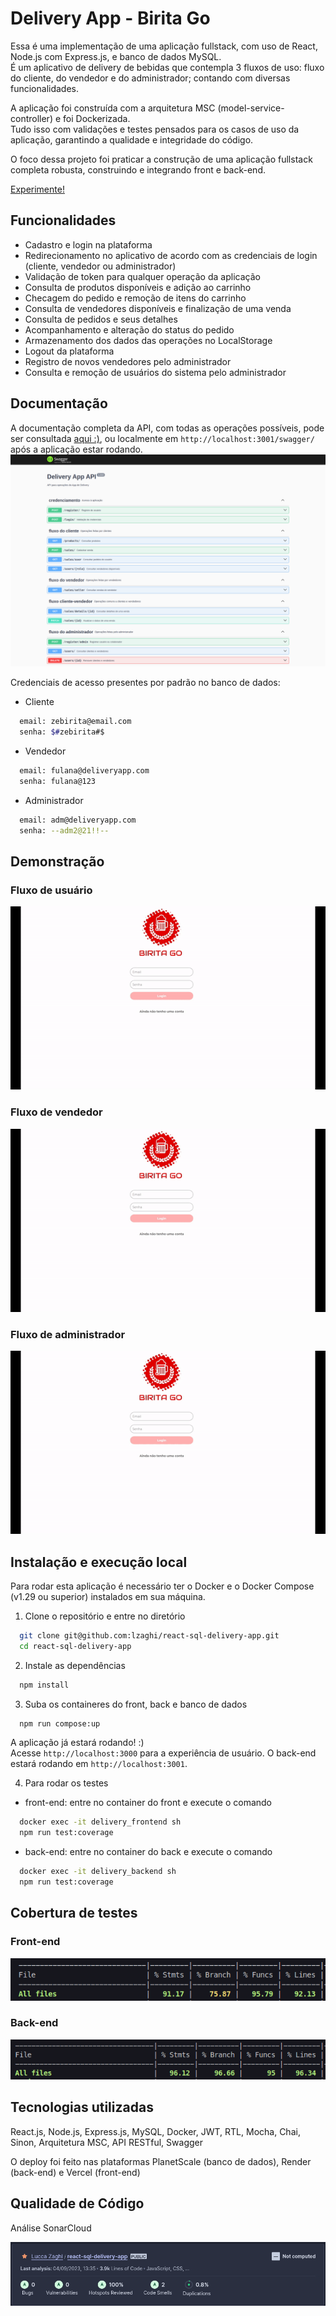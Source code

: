 # Delivery App - Birita Go

Essa é uma implementação de uma aplicação fullstack, com uso de React, Node.js com Express.js, e banco de dados MySQL. </br>É um aplicativo de delivery de bebidas que contempla 3 fluxos de uso: fluxo do cliente, do vendedor e do administrador; contando com diversas funcionalidades.

A aplicação foi construída com a arquitetura MSC (model-service-controller) e foi Dockerizada.</br>
Tudo isso com validações e testes pensados para os casos de uso da aplicação, garantindo a qualidade e integridade do código.

O foco dessa projeto foi praticar a construção de uma aplicação fullstack completa robusta, construindo e integrando front e back-end.

[Experimente!](https://react-sql-delivery-app-front.vercel.app)


## Funcionalidades
- Cadastro e login na plataforma
- Redirecionamento no aplicativo de acordo com as credenciais de login (cliente, vendedor ou administrador)
- Validação de token para qualquer operação da aplicação
- Consulta de produtos disponíveis e adição ao carrinho
- Checagem do pedido e remoção de itens do carrinho
- Consulta de vendedores disponíveis e finalização de uma venda
- Consulta de pedidos e seus detalhes
- Acompanhamento e alteração do status do pedido
- Armazenamento dos dados das operações no LocalStorage
- Logout da plataforma
- Registro de novos vendedores pelo administrador
- Consulta e remoção de usuários do sistema pelo administrador


## Documentação

A documentação completa da API, com todas as operações possíveis, pode ser consultada [aqui :)](https://delivery-app-back-b4w6.onrender.com/swagger/), ou localmente em ```http://localhost:3001/swagger/``` após a aplicação estar rodando.
![](swagger.png)


Credenciais de acesso presentes por padrão no banco de dados:

- Cliente
```bash
  email: zebirita@email.com
  senha: $#zebirita#$
```

- Vendedor
```bash
  email: fulana@deliveryapp.com
  senha: fulana@123
```

- Administrador
```bash
  email: adm@deliveryapp.com
  senha: --adm2@21!!--
```

## Demonstração

### Fluxo de usuário

![](delivery-user.gif)

### Fluxo de vendedor

![](delivery-seller.gif)

### Fluxo de administrador

![](delivery-admin.gif)


## Instalação e execução local

Para rodar esta aplicação é necessário ter o Docker e o Docker Compose (v1.29 ou superior) instalados em sua máquina.

1. Clone o repositório e entre no diretório
```bash
  git clone git@github.com:lzaghi/react-sql-delivery-app.git
  cd react-sql-delivery-app
```

2. Instale as dependências 
```bash
  npm install
```

3. Suba os containeres do front, back e banco de dados
```bash
  npm run compose:up
```

A aplicação já estará rodando! :)</br>
Acesse ```http://localhost:3000``` para a experiência de usuário. O back-end estará rodando em ```http://localhost:3001```.

4. Para rodar os testes
- front-end: entre no container do front e execute o comando
```bash
  docker exec -it delivery_frontend sh
  npm run test:coverage
```
- back-end: entre no container do back e execute o comando
```bash
  docker exec -it delivery_backend sh
  npm run test:coverage
```

## Cobertura de testes

### Front-end
![](test_front.png)

### Back-end
![](test_back.png)


## Tecnologias utilizadas

React.js, Node.js, Express.js, MySQL, Docker, JWT, RTL, Mocha, Chai, Sinon, Arquitetura MSC, API RESTful, Swagger

O deploy foi feito nas plataformas PlanetScale (banco de dados), Render (back-end) e Vercel (front-end)

## Qualidade de Código

Análise SonarCloud

![](sonarcloud.png)

